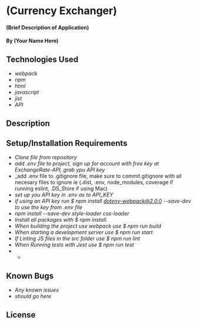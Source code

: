# (Currency Exchanger)

#### (Brief Description of Application)

#### By (Your Name Here)

## Technologies Used

* _webpack_
* _npm_
* _html_
* _javascript_
* _jist_
* _API_


## Description

## Setup/Installation Requirements

* _Clone file from repository_
* _add .env file to project, sign up for account with free key at ExchangeRate-API, grab ypu API key_
* _add .env file to .gitignore file, make sure to commit.gitignore with all necesary files to ignore ie (.dist, .env, node_modules, coverage if running eslint, .DS_Store if using Mac)
* _set up you API key in .env as to API_KEY_
* _if using an API key run $ npm install dotenv-webpack@2.0.0 --save-dev to use the key from .env file_
* _npm install --save-dev style-loader css-loader_
* _Install all packages with $ npm install._
* _When building the project use webpack use $ npm run build_
* _When starting a development server use $ npm run start_
* _If Linting JS files in the src folder use $ npm run lint_
* _When Running tests with Jest use $ npm run test_
* -

## Known Bugs

* _Any known issues_
* _should go here_

## License